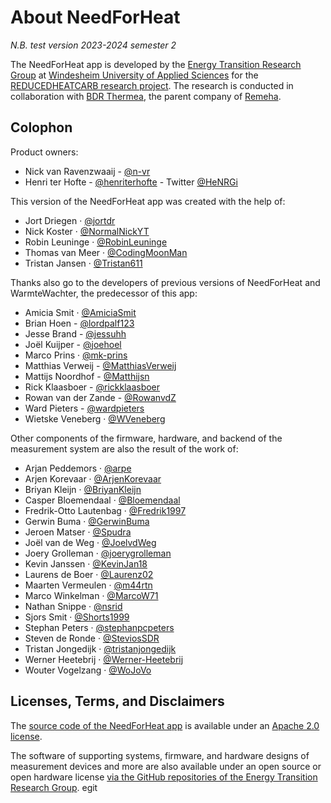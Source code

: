 # About NeedForHeat

*N.B. test version 2023-2024 semester 2*

The NeedForHeat app is developed by the [Energy Transition Research Group](https://www.windesheim.nl/onderzoek/lectoraten/energietransitie) at [Windesheim University of Applied Sciences](https://www.windesheim.nl/) for the [REDUCEDHEATCARB research project](https://edu.nl/gutuc). The research is conducted in collaboration with [BDR Thermea](https://www.bdrthermeagroup.com/), the parent company of [Remeha](https://www.remeha.nl/).

## Colophon

Product owners:

- Nick van Ravenzwaaij - [@n-vr](https://github.com/n-vr)
- Henri ter Hofte - [@henriterhofte](https://github.com/henriterhofte) - Twitter [@HeNRGi](https://twitter.com/HeNRGi)

This version of the NeedForHeat app was created with the help of:

* Jort Driegen · [@jortdr](https://github.com/jortdr)
* Nick Koster · [@NormalNickYT](https://github.com/NormalNickYT)
* Robin Leuninge · [@RobinLeuninge](https://github.com/orgs/energietransitie/people/RobinLeuninge)
* Thomas van Meer · [@CodingMoonMan](https://github.com/orgs/energietransitie/people/CodingMoonMan)
* Tristan Jansen · [@Tristan611](https://github.com/Tristan611)

Thanks also go to the developers of previous versions of NeedForHeat and WarmteWachter, the predecessor of this app:

* Amicia Smit · [@AmiciaSmit](https://github.com/AmiciaSmit)
* Brian Hoen - [@lordpalf123](https://github.com/lordpalf123)
* Jesse Brand - [@jessuhh](https://github.com/Jessuhh)
* Joël Kuijper - [@joehoel](https://github.com/Joehoel)
* Marco Prins · [@mk-prins](https://github.com/mk-prins)
* Matthias Verweij - [@MatthiasVerweij](https://github.com/MatthiasVerweij)
* Mattijs Noordhof - [@Matthijsn](https://github.com/Matthijsn)
* Rick Klaasboer - [@rickklaasboer](https://github.com/rickklaasboer)
* Rowan van der Zande - [@RowanvdZ](https://github.com/RowanvdZ)
* Ward Pieters - [@wardpieters](https://github.com/wardpieters)
* Wietske Veneberg · [@WVeneberg](https://github.com/WVeneberg)

Other components of the firmware, hardware, and backend of the measurement system are also the result of the work of:

*   Arjan Peddemors · [@arpe](https://github.com/arpe)
*   Arjen Korevaar · [@ArjenKorevaar](https://github.com/ArjenKorevaar)
*   Briyan Kleijn · [@BriyanKleijn](https://github.com/BriyanKleijn)
*   Casper Bloemendaal · [@Bloemendaal](https://github.com/Bloemendaal)
*   Fredrik-Otto Lautenbag · [@Fredrik1997](https://github.com/Fredrik1997)
*   Gerwin Buma · [@GerwinBuma](https://github.com/GerwinBuma)
*   Jeroen Matser · [@Spudra](https://github.com/Spudra)
*   Joël van de Weg · [@JoelvdWeg](https://github.com/JoelvdWeg)
*   Joery Grolleman · [@joerygrolleman](https://github.com/joerygrolleman)
*   Kevin Janssen · [@KevinJan18](https://github.com/KevinJan18)
*   Laurens de Boer · [@Laurenz02](https://github.com/Laurenz02)
*   Maarten Vermeulen · [@m44rtn](https://github.com/m44rtn)
*   Marco Winkelman · [@MarcoW71](https://github.com/MarcoW71)
*   Nathan Snippe · [@nsrid](https://github.com/nsrid)
*   Sjors Smit · [@Shorts1999](https://github.com/Shorts1999)
*   Stephan Peters · [@stephanpcpeters](https://github.com/stephanpcpeters)
*   Steven de Ronde · [@SteviosSDR](https://github.com/SteviosSDR)
*   Tristan Jongedijk · [@tristanjongedijk](https://github.com/tristanjongedijk)
*   Werner Heetebrij · [@Werner-Heetebrij](https://github.com/Werner-Heetebrij)
*   Wouter Vogelzang · [@WoJoVo](https://github.com/WoJoVo)

## Licenses, Terms, and Disclaimers

The [source code of the NeedForHeat app](https://github.com/energietransitie/twomes-app-needforheat) is available under an [Apache 2.0 license](https://github.com/energietransitie/twomes-app-needforheat/blob/main/LICENSE).

The software of supporting systems, firmware, and hardware designs of measurement devices and more are also available under an open source or open hardware license [via the GitHub repositories of the Energy Transition Research Group](https://github.com/energietransitie).
egit